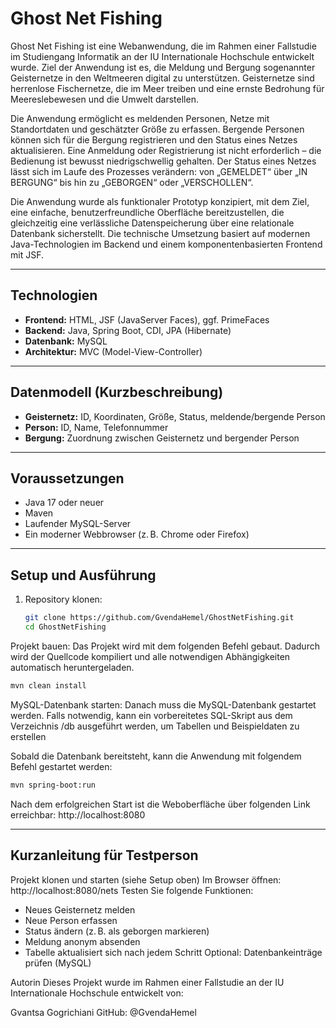 # Ghost Net Fishing

Ghost Net Fishing ist eine Webanwendung, die im Rahmen einer Fallstudie im Studiengang Informatik an der IU Internationale Hochschule entwickelt wurde. Ziel der Anwendung ist es, die Meldung und Bergung sogenannter Geisternetze in den Weltmeeren digital zu unterstützen. Geisternetze sind herrenlose Fischernetze, die im Meer treiben und eine ernste Bedrohung für Meereslebewesen und die Umwelt darstellen.

Die Anwendung ermöglicht es meldenden Personen, Netze mit Standortdaten und geschätzter Größe zu erfassen. Bergende Personen können sich für die Bergung registrieren und den Status eines Netzes aktualisieren. Eine Anmeldung oder Registrierung ist nicht erforderlich – die Bedienung ist bewusst niedrigschwellig gehalten. Der Status eines Netzes lässt sich im Laufe des Prozesses verändern: von „GEMELDET“ über „IN BERGUNG“ bis hin zu „GEBORGEN“ oder „VERSCHOLLEN“. 

Die Anwendung wurde als funktionaler Prototyp konzipiert, mit dem Ziel, eine einfache, benutzerfreundliche Oberfläche bereitzustellen, die gleichzeitig eine verlässliche Datenspeicherung über eine relationale Datenbank sicherstellt. Die technische Umsetzung basiert auf modernen Java-Technologien im Backend und einem komponentenbasierten Frontend mit JSF.

---

## Technologien

- **Frontend:** HTML, JSF (JavaServer Faces), ggf. PrimeFaces  
- **Backend:** Java, Spring Boot, CDI, JPA (Hibernate)  
- **Datenbank:** MySQL  
- **Architektur:** MVC (Model-View-Controller)

---

## Datenmodell (Kurzbeschreibung)

- **Geisternetz:** ID, Koordinaten, Größe, Status, meldende/bergende Person  
- **Person:** ID, Name, Telefonnummer  
- **Bergung:** Zuordnung zwischen Geisternetz und bergender Person

---

## Voraussetzungen

- Java 17 oder neuer  
- Maven  
- Laufender MySQL-Server  
- Ein moderner Webbrowser (z. B. Chrome oder Firefox)

---

## Setup und Ausführung

1. Repository klonen:

   ```bash
   git clone https://github.com/GvendaHemel/GhostNetFishing.git
   cd GhostNetFishing
   ```

Projekt bauen:
Das Projekt wird mit dem folgenden Befehl gebaut. Dadurch wird der Quellcode kompiliert und alle notwendigen Abhängigkeiten automatisch heruntergeladen.
```bash 
mvn clean install
```


MySQL-Datenbank starten:
Danach muss die MySQL-Datenbank gestartet werden.
Falls notwendig, kann ein vorbereitetes SQL-Skript aus dem Verzeichnis /db ausgeführt werden, um Tabellen und Beispieldaten zu erstellen

Sobald die Datenbank bereitsteht, kann die Anwendung mit folgendem Befehl gestartet werden: 
```bash
mvn spring-boot:run
```

Nach dem erfolgreichen Start ist die Weboberfläche über folgenden Link erreichbar:
http://localhost:8080

---

## Kurzanleitung für Testperson

Projekt klonen und starten (siehe Setup oben)
Im Browser öffnen: http://localhost:8080/nets
Testen Sie folgende Funktionen:
   - Neues Geisternetz melden
   - Neue Person erfassen
   - Status ändern (z. B. als geborgen markieren)
   - Meldung anonym absenden
   - Tabelle aktualisiert sich nach jedem Schritt
Optional: Datenbankeinträge prüfen (MySQL)


Autorin
Dieses Projekt wurde im Rahmen einer Fallstudie an der IU Internationale Hochschule entwickelt von:

Gvantsa Gogrichiani
GitHub: @GvendaHemel


